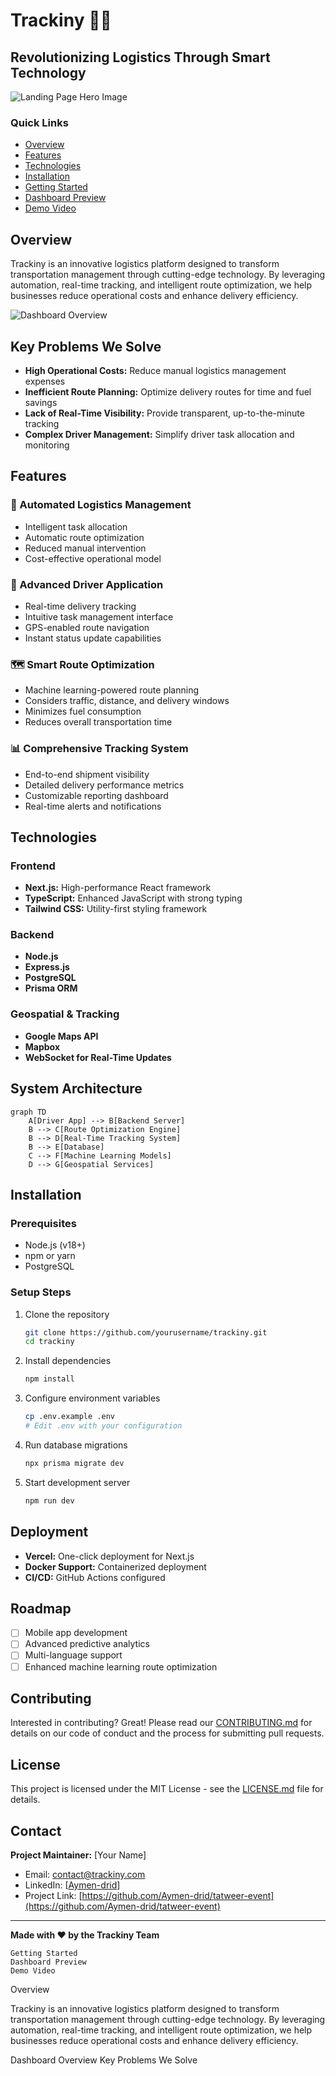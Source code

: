 # Trackiny 🚚✨

## Revolutionizing Logistics Through Smart Technology

![Landing Page Hero Image](./assets/landing-page-hero.png)

### Quick Links
- [Overview](#overview)
- [Features](#features)
- [Technologies](#technologies)
- [Installation](#installation)
- [Getting Started](#getting-started)
- [Dashboard Preview](#dashboard-preview)
- [Demo Video](https://www.canva.com/design/DAGeh2ZUciw/FIOMpEwVR1hl8AE-eLH0xw/edit?ui=eyJFIjp7IkFfIjoiSCJ9LCJHIjp7IkEiOnRydWV9fQ)

## Overview

Trackiny is an innovative logistics platform designed to transform transportation management through cutting-edge technology. By leveraging automation, real-time tracking, and intelligent route optimization, we help businesses reduce operational costs and enhance delivery efficiency.

![Dashboard Overview](./assets/dashboard-preview.png)

## Key Problems We Solve

- **High Operational Costs:** Reduce manual logistics management expenses
- **Inefficient Route Planning:** Optimize delivery routes for time and fuel savings
- **Lack of Real-Time Visibility:** Provide transparent, up-to-the-minute tracking
- **Complex Driver Management:** Simplify driver task allocation and monitoring

## Features

### 🚀 Automated Logistics Management
- Intelligent task allocation
- Automatic route optimization
- Reduced manual intervention
- Cost-effective operational model

### 📱 Advanced Driver Application
- Real-time delivery tracking
- Intuitive task management interface
- GPS-enabled route navigation
- Instant status update capabilities

### 🗺️ Smart Route Optimization
- Machine learning-powered route planning
- Considers traffic, distance, and delivery windows
- Minimizes fuel consumption
- Reduces overall transportation time

### 📊 Comprehensive Tracking System
- End-to-end shipment visibility
- Detailed delivery performance metrics
- Customizable reporting dashboard
- Real-time alerts and notifications

## Technologies

### Frontend
- **Next.js:** High-performance React framework
- **TypeScript:** Enhanced JavaScript with strong typing
- **Tailwind CSS:** Utility-first styling framework

### Backend
- **Node.js**
- **Express.js**
- **PostgreSQL**
- **Prisma ORM**

### Geospatial & Tracking
- **Google Maps API**
- **Mapbox**
- **WebSocket for Real-Time Updates**

## System Architecture

```mermaid
graph TD
    A[Driver App] --> B[Backend Server]
    B --> C[Route Optimization Engine]
    B --> D[Real-Time Tracking System]
    B --> E[Database]
    C --> F[Machine Learning Models]
    D --> G[Geospatial Services]
```

## Installation

### Prerequisites
- Node.js (v18+)
- npm or yarn
- PostgreSQL

### Setup Steps
1. Clone the repository
   ```bash
   git clone https://github.com/yourusername/trackiny.git
   cd trackiny
   ```

2. Install dependencies
   ```bash
   npm install
   ```

3. Configure environment variables
   ```bash
   cp .env.example .env
   # Edit .env with your configuration
   ```

4. Run database migrations
   ```bash
   npx prisma migrate dev
   ```

5. Start development server
   ```bash
   npm run dev
   ```

## Deployment

- **Vercel:** One-click deployment for Next.js
- **Docker Support:** Containerized deployment
- **CI/CD:** GitHub Actions configured

## Roadmap

- [ ] Mobile app development
- [ ] Advanced predictive analytics
- [ ] Multi-language support
- [ ] Enhanced machine learning route optimization

## Contributing

Interested in contributing? Great! Please read our [CONTRIBUTING.md](CONTRIBUTING.md) for details on our code of conduct and the process for submitting pull requests.

## License

This project is licensed under the MIT License - see the [LICENSE.md](LICENSE.md) file for details.

## Contact

**Project Maintainer:** [Your Name]
- Email: contact@trackiny.com
- LinkedIn: [[Aymen-drid](https://www.linkedin.com/in/aymen-drid-36bba4243/)]
- Project Link: [https://github.com/Aymen-drid/tatweer-event](https://github.com/Aymen-drid/tatweer-event)

---

**Made with ❤️ by the Trackiny Team**

    Getting Started
    Dashboard Preview
    Demo Video

Overview

Trackiny is an innovative logistics platform designed to transform transportation management through cutting-edge technology. By leveraging automation, real-time tracking, and intelligent route optimization, we help businesses reduce operational costs and enhance delivery efficiency.

Dashboard Overview
Key Problems We Solve
